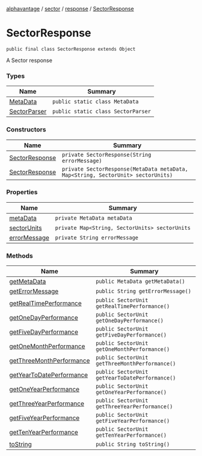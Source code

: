 [alphavantage](../alphavantage/index.md) / [sector](./index.md) / [response](./response.md) / [SectorResponse](./sector-response.md)

# SectorResponse

`public final class SectorResponse extends Object`

A Sector response

### Types

| Name              | Summary                            |
|-------------------|------------------------------------|
| [MetaData](#)     | `public static class MetaData`     |
| [SectorParser](#) | `public static class SectorParser` |

### Constructors

| Name                                   | Summary                                                                          |
|----------------------------------------|----------------------------------------------------------------------------------|
| [SectorResponse](./sector-response.md) | `private SectorResponse(String errorMessage)`                                    |
| [SectorResponse](./sector-response.md) | `private SectorResponse(MetaData metaData, Map<String, SectorUnit> sectorUnits)` |

### Properties

| Name              | Summary                                        |
|-------------------|------------------------------------------------|
| [metaData](#)     | `private MetaData metaData`                    |
| [sectorUnits](#)  | `private Map<String, SectorUnits> sectorUnits` |
| [errorMessage](#) | `private String errorMessage`                  |

### Methods

| Name                          | Summary                                        |
|-------------------------------|------------------------------------------------|
| [getMetaData](#)              | `public MetaData getMetaData()`                |
| [getErrorMessage](#)          | `public String getErrorMessage()`              |
| [getRealTimePerformance](#)   | `public SectorUnit getRealTimePerformance()`   |
| [getOneDayPerformance](#)     | `public SectorUnit getOneDayPerformance()`     |
| [getFiveDayPerformance](#)    | `public SectorUnit getFiveDayPerformance()`    |
| [getOneMonthPerformance](#)   | `public SectorUnit getOneMonthPerformance()`   |
| [getThreeMonthPerformance](#) | `public SectorUnit getThreeMonthPerformance()` |
| [getYearToDatePerformance](#) | `public SectorUnit getYearToDatePerformance()` |
| [getOneYearPerformance](#)    | `public SectorUnit getOneYearPerformance()`    |
| [getThreeYearPerformance](#)  | `public SectorUnit getThreeYearPerformance()`  |
| [getFiveYearPerformance](#)   | `public SectorUnit getFiveYearPerformance()`   |
| [getTenYearPerformance](#)    | `public SectorUnit getTenYearPerformance()`    |
| [toString](#)                 | `public String toString()`                     |

